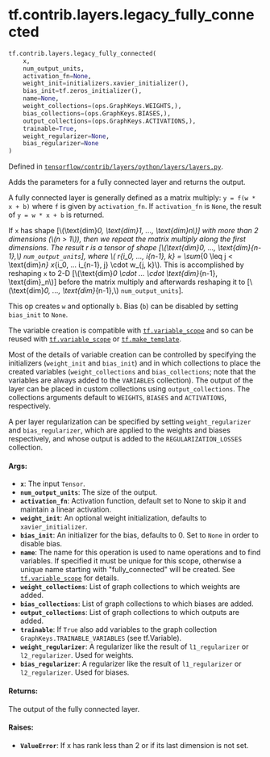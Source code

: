 <div itemscope itemtype="http://developers.google.com/ReferenceObject">
<meta itemprop="name" content="tf.contrib.layers.legacy_fully_connected" />
</div>

# tf.contrib.layers.legacy_fully_connected

``` python
tf.contrib.layers.legacy_fully_connected(
    x,
    num_output_units,
    activation_fn=None,
    weight_init=initializers.xavier_initializer(),
    bias_init=tf.zeros_initializer(),
    name=None,
    weight_collections=(ops.GraphKeys.WEIGHTS,),
    bias_collections=(ops.GraphKeys.BIASES,),
    output_collections=(ops.GraphKeys.ACTIVATIONS,),
    trainable=True,
    weight_regularizer=None,
    bias_regularizer=None
)
```



Defined in [`tensorflow/contrib/layers/python/layers/layers.py`](https://www.tensorflow.org/code/tensorflow/contrib/layers/python/layers/layers.py).

Adds the parameters for a fully connected layer and returns the output.

A fully connected layer is generally defined as a matrix multiply:
`y = f(w * x + b)` where `f` is given by `activation_fn`. If
`activation_fn` is `None`, the result of `y = w * x + b` is
returned.

If `x` has shape [\\(\text{dim}_0, \text{dim}_1, ..., \text{dim}_n\\)]
with more than 2 dimensions (\\(n > 1\\)), then we repeat the matrix
multiply along the first dimensions. The result r is a tensor of shape
[\\(\text{dim}_0, ..., \text{dim}_{n-1},\\) `num_output_units`],
where \\( r_{i_0, ..., i_{n-1}, k} =
\sum_{0 \leq j < \text{dim}_n} x_{i_0, ... i_{n-1}, j} \cdot w_{j, k}\\).
This is accomplished by reshaping `x` to 2-D
[\\(\text{dim}_0 \cdot ... \cdot \text{dim}_{n-1}, \text{dim}_n\\)]
before the matrix multiply and afterwards reshaping it to
[\\(\text{dim}_0, ..., \text{dim}_{n-1},\\) `num_output_units`].

This op creates `w` and optionally `b`. Bias (`b`) can be disabled by setting
`bias_init` to `None`.

The variable creation is compatible with <a href="../../../tf/variable_scope.md"><code>tf.variable_scope</code></a> and so can be
reused with <a href="../../../tf/variable_scope.md"><code>tf.variable_scope</code></a> or <a href="../../../tf/make_template.md"><code>tf.make_template</code></a>.

Most of the details of variable creation can be controlled by specifying the
initializers (`weight_init` and `bias_init`) and in which collections to place
the created variables (`weight_collections` and `bias_collections`; note that
the variables are always added to the `VARIABLES` collection). The output of
the layer can be placed in custom collections using `output_collections`.
The collections arguments default to `WEIGHTS`, `BIASES` and `ACTIVATIONS`,
respectively.

A per layer regularization can be specified by setting `weight_regularizer`
and `bias_regularizer`, which are applied to the weights and biases
respectively, and whose output is added to the `REGULARIZATION_LOSSES`
collection.

#### Args:

* <b>`x`</b>: The input `Tensor`.
* <b>`num_output_units`</b>: The size of the output.
* <b>`activation_fn`</b>: Activation function, default set to None to skip it and
    maintain a linear activation.
* <b>`weight_init`</b>: An optional weight initialization, defaults to
    `xavier_initializer`.
* <b>`bias_init`</b>: An initializer for the bias, defaults to 0. Set to `None` in
    order to disable bias.
* <b>`name`</b>: The name for this operation is used to name operations and to find
    variables. If specified it must be unique for this scope, otherwise a
    unique name starting with "fully_connected" will be created.  See
    <a href="../../../tf/variable_scope.md"><code>tf.variable_scope</code></a> for details.
* <b>`weight_collections`</b>: List of graph collections to which weights are added.
* <b>`bias_collections`</b>: List of graph collections to which biases are added.
* <b>`output_collections`</b>: List of graph collections to which outputs are added.
* <b>`trainable`</b>: If `True` also add variables to the graph collection
    `GraphKeys.TRAINABLE_VARIABLES` (see tf.Variable).
* <b>`weight_regularizer`</b>: A regularizer like the result of
    `l1_regularizer` or `l2_regularizer`. Used for weights.
* <b>`bias_regularizer`</b>: A regularizer like the result of
    `l1_regularizer` or `l2_regularizer`. Used for biases.


#### Returns:

The output of the fully connected layer.


#### Raises:

* <b>`ValueError`</b>: If x has rank less than 2 or if its last dimension is not set.